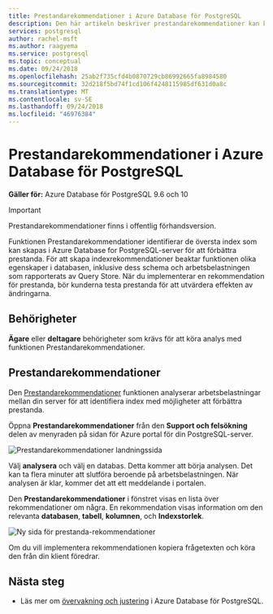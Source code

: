 ```yaml
---
title: Prestandarekommendationer i Azure Database för PostgreSQL
description: Den här artikeln beskriver prestandarekommendationer kan komma in Azure Database för PostgreSQL.
services: postgresql
author: rachel-msft
ms.author: raagyema
ms.service: postgresql
ms.topic: conceptual
ms.date: 09/24/2018
ms.openlocfilehash: 25ab2f735cfd4b0870729cb86992665fa8984580
ms.sourcegitcommit: 32d218f5bd74f1cd106f4248115985df631d0a8c
ms.translationtype: MT
ms.contentlocale: sv-SE
ms.lasthandoff: 09/24/2018
ms.locfileid: "46976384"
---
```

# <a name="performance-recommendations-in-azure-database-for-postgresql"></a>Prestandarekommendationer i Azure Database för PostgreSQL

**Gäller för:** Azure Database för PostgreSQL 9.6 och 10

> [!IMPORTANT]
> Prestandarekommendationer finns i offentlig förhandsversion.

Funktionen Prestandarekommendationer identifierar de översta index som kan skapas i Azure Database for PostgreSQL-server för att förbättra prestanda. För att skapa indexrekommendationer beaktar funktionen olika egenskaper i databasen, inklusive dess schema och arbetsbelastningen som rapporterats av Query Store. När du implementerar en rekommendation för prestanda, bör kunderna testa prestanda för att utvärdera effekten av ändringarna. 

## <a name="permissions"></a>Behörigheter
**Ägare** eller **deltagare** behörigheter som krävs för att köra analys med funktionen Prestandarekommendationer.

## <a name="performance-recommendations"></a>Prestandarekommendationer
Den [Prestandarekommendationer](concepts-performance-recommendations.md) funktionen analyserar arbetsbelastningar mellan din server för att identifiera index med möjligheter att förbättra prestanda.

Öppna **Prestandarekommendationer** från den **Support och felsökning** delen av menyraden på sidan för Azure portal för din PostgreSQL-server.

![Prestandarekommendationer landningssida](./media/concepts-performance-recommendations/performance-recommendations-landing-page.png)

Välj **analysera** och välj en databas. Detta kommer att börja analysen. Det kan ta flera minuter att slutföra beroende på arbetsbelastningen. När analysen är klar, kommer det att ett meddelande i portalen.

Den **Prestandarekommendationer** i fönstret visas en lista över rekommendationer om några. En rekommendation visas information om den relevanta **databasen**, **tabell**, **kolumnen**, och **Indexstorlek**.

![Ny sida för prestanda-rekommendationer](./media/concepts-performance-recommendations/performance-recommendations-result.png)

Om du vill implementera rekommendationen kopiera frågetexten och köra den från din klient föredrar.

## <a name="next-steps"></a>Nästa steg
- Läs mer om [övervakning och justering](concepts-monitoring.md) i Azure Database för PostgreSQL.

